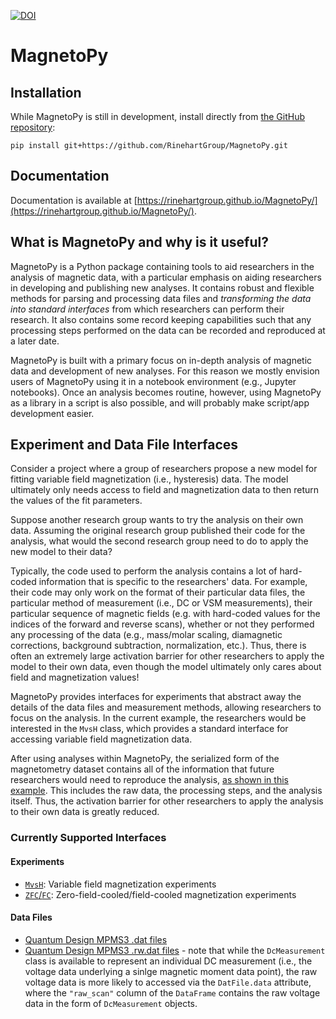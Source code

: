 [![DOI](https://zenodo.org/badge/DOI/10.5281/zenodo.8319969.svg)](https://doi.org/10.5281/zenodo.8319969)

# MagnetoPy

## Installation

While MagnetoPy is still in development, install directly from [the GitHub repository](https://github.com/RinehartGroup/MagnetoPy.git):

```
pip install git+https://github.com/RinehartGroup/MagnetoPy.git
```

## Documentation

Documentation is available at [https://rinehartgroup.github.io/MagnetoPy/](https://rinehartgroup.github.io/MagnetoPy/).

## What is MagnetoPy and why is it useful?

MagnetoPy is a Python package containing tools to aid researchers in the analysis of magnetic data, with a particular emphasis on aiding researchers in developing and publishing new analyses. It contains robust and flexible methods for parsing and processing data files and _transforming the data into standard interfaces_ from which researchers can perform their research. It also contains some record keeping capabilities such that any processing steps performed on the data can be recorded and reproduced at a later date.

MagnetoPy is built with a primary focus on in-depth analysis of magnetic data and development of new analyses. For this reason we mostly envision users of MagnetoPy using it in a notebook environment (e.g., Jupyter notebooks). Once an analysis becomes routine, however, using MagnetoPy as a library in a script is also possible, and will probably make script/app development easier.

## Experiment and Data File Interfaces

Consider a project where a group of researchers propose a new model for fitting variable field magnetization (i.e., hysteresis) data. The model ultimately only needs access to field and magnetization data to then return the values of the fit parameters.

Suppose another research group wants to try the analysis on their own data. Assuming the original research group published their code for the analysis, what would the second research group need to do to apply the new model to their data?

Typically, the code used to perform the analysis contains a lot of hard-coded information that is specific to the researchers' data. For example, their code may only work on the format of their particular data files, the particular method of measurement (i.e., DC or VSM measurements), their particular sequence of magnetic fields (e.g. with hard-coded values for the indices of the forward and reverse scans), whether or not they performed any processing of the data (e.g., mass/molar scaling, diamagnetic corrections, background subtraction, normalization, etc.). Thus, there is often an extremely large activation barrier for other researchers to apply the model to their own data, even though the model ultimately only cares about field and magnetization values!

MagnetoPy provides interfaces for experiments that abstract away the details of the data files and measurement methods, allowing researchers to focus on the analysis. In the current example, the researchers would be interested in the `MvsH` class, which provides a standard interface for accessing variable field magnetization data.

After using analyses within MagnetoPy, the serialized form of the magnetometry dataset contains all of the information that future researchers would need to reproduce the analysis, [as shown in this example](https://rinehartgroup.github.io/MagnetoPy/examples/magnetometry/#analyses-and-serialization). This includes the raw data, the processing steps, and the analysis itself. Thus, the activation barrier for other researchers to apply the analysis to their own data is greatly reduced.

### Currently Supported Interfaces

#### Experiments

- [`MvsH`](api/mvsh.md): Variable field magnetization experiments
- [`ZFC`/`FC`](api/zfcfc.md): Zero-field-cooled/field-cooled magnetization experiments

#### Data Files

- [Quantum Design MPMS3 .dat files](api/dat_file.md#magnetopy.data_files.DatFile)
- [Quantum Design MPMS3 .rw.dat files](api/dat_file.md#magnetopy.data_files.DcMeasurement) - note that while the `DcMeasurement` class is available to represent an individual DC measurement (i.e., the voltage data underlying a sinlge magnetic moment data point), the raw voltage data is more likely to accessed via the `DatFile.data` attribute, where the `"raw_scan"` column of the `DataFrame` contains the raw voltage data in the form of `DcMeasurement` objects.
